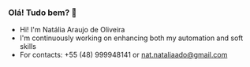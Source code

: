 ### Olá! Tudo bem? 👋

* Hi! I'm Natália Araujo de Oliveira
* I'm continuously working on enhancing both my automation and soft skills
* For contacts: +55 (48) 999948141 or nat.nataliaado@gmail.com
